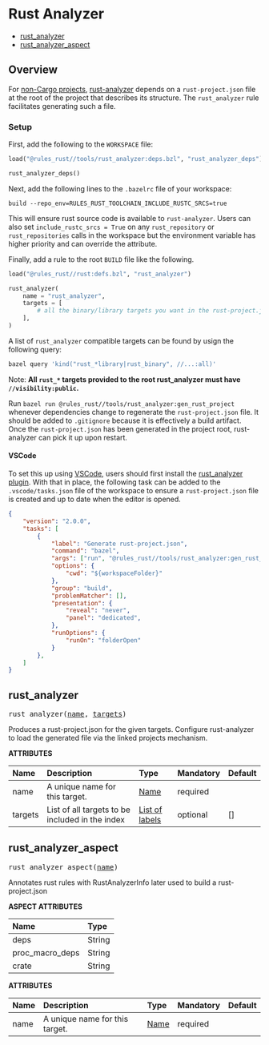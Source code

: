 <!-- Generated with Stardoc: http://skydoc.bazel.build -->
# Rust Analyzer

* [rust_analyzer](#rust_analyzer)
* [rust_analyzer_aspect](#rust_analyzer_aspect)


## Overview

For [non-Cargo projects](https://rust-analyzer.github.io/manual.html#non-cargo-based-projects),
[rust-analyzer](https://rust-analyzer.github.io/) depends on a `rust-project.json` file at the
root of the project that describes its structure. The `rust_analyzer` rule facilitates generating 
such a file.

### Setup

First, add the following to the `WORKSPACE` file:

```python
load("@rules_rust//tools/rust_analyzer:deps.bzl", "rust_analyzer_deps")

rust_analyzer_deps()
```

Next, add the following lines to the `.bazelrc` file of your workspace:
```
build --repo_env=RULES_RUST_TOOLCHAIN_INCLUDE_RUSTC_SRCS=true
```

This will ensure rust source code is available to `rust-analyzer`. Users
can also set `include_rustc_srcs = True` on any `rust_repository` or
`rust_repositories` calls in the workspace but the environment variable
has higher priority and can override the attribute.

Finally, add a rule to the root `BUILD` file like the following.

```python
load("@rules_rust//rust:defs.bzl", "rust_analyzer")

rust_analyzer(
    name = "rust_analyzer",
    targets = [
        # all the binary/library targets you want in the rust-project.json
    ],
)
```

A list of `rust_analyzer` compatible targets can be found by usign the following query:

```bash
bazel query 'kind("rust_*library|rust_binary", //...:all)'
```

Note: __All `rust_*` targets provided to the root rust_analyzer must have `//visibility:public`.__

Run `bazel run @rules_rust//tools/rust_analyzer:gen_rust_project` whenever
dependencies change to regenerate the `rust-project.json` file. It should be
added to `.gitignore` because it is effectively a build artifact. Once the
`rust-project.json` has been generated in the project root, rust-analyzer can
pick it up upon restart.

#### VSCode

To set this up using [VSCode](https://code.visualstudio.com/), users should first install the
[rust_analyzer plugin](https://marketplace.visualstudio.com/items?itemName=matklad.rust-analyzer).
With that in place, the following task can be added to the `.vscode/tasks.json` file of the workspace
to ensure a `rust-project.json` file is created and up to date when the editor is opened.

```json
{
    "version": "2.0.0",
    "tasks": [
        {
            "label": "Generate rust-project.json",
            "command": "bazel",
            "args": ["run", "@rules_rust//tools/rust_analyzer:gen_rust_project"],
            "options": {
                "cwd": "${workspaceFolder}"
            },
            "group": "build",
            "problemMatcher": [],
            "presentation": {
                "reveal": "never",
                "panel": "dedicated",
            },
            "runOptions": {
                "runOn": "folderOpen"
            }
        },
    ]
}
```


<a id="#rust_analyzer"></a>

## rust_analyzer

<pre>
rust_analyzer(<a href="#rust_analyzer-name">name</a>, <a href="#rust_analyzer-targets">targets</a>)
</pre>

Produces a rust-project.json for the given targets. Configure rust-analyzer to load the generated file via the linked projects mechanism.


**ATTRIBUTES**


| Name  | Description | Type | Mandatory | Default |
| :------------- | :------------- | :------------- | :------------- | :------------- |
| <a id="rust_analyzer-name"></a>name |  A unique name for this target.   | <a href="https://bazel.build/docs/build-ref.html#name">Name</a> | required |  |
| <a id="rust_analyzer-targets"></a>targets |  List of all targets to be included in the index   | <a href="https://bazel.build/docs/build-ref.html#labels">List of labels</a> | optional | [] |


<a id="#rust_analyzer_aspect"></a>

## rust_analyzer_aspect

<pre>
rust_analyzer_aspect(<a href="#rust_analyzer_aspect-name">name</a>)
</pre>

Annotates rust rules with RustAnalyzerInfo later used to build a rust-project.json

**ASPECT ATTRIBUTES**


| Name | Type |
| :------------- | :------------- |
| deps| String |
| proc_macro_deps| String |
| crate| String |


**ATTRIBUTES**


| Name  | Description | Type | Mandatory | Default |
| :------------- | :------------- | :------------- | :------------- | :------------- |
| <a id="rust_analyzer_aspect-name"></a>name |  A unique name for this target.   | <a href="https://bazel.build/docs/build-ref.html#name">Name</a> | required |   |


